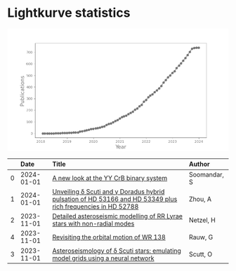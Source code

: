 
<h1>Lightkurve statistics</h1>

![publications](out/lightkurve-publications.png)  

|    | Date       | Title                                                                                                                                                                         | Author       |
|---:|:-----------|:------------------------------------------------------------------------------------------------------------------------------------------------------------------------------|:-------------|
|  0 | 2024-01-01 | [A new look at the YY CrB binary system](https://ui.adsabs.harvard.edu/abs/2024NewA..10502112S/abstract)                                                                      | Soomandar, S |
|  1 | 2024-01-01 | [Unveiling δ Scuti and γ Doradus hybrid pulsation of HD 53166 and HD 53349 plus rich frequencies in HD 52788](https://ui.adsabs.harvard.edu/abs/2024NewA..10502081Z/abstract) | Zhou, A      |
|  2 | 2023-11-01 | [Detailed asteroseismic modelling of RR Lyrae stars with non-radial modes](https://ui.adsabs.harvard.edu/abs/2023MNRAS.525.5378N/abstract)                                    | Netzel, H    |
|  4 | 2023-11-01 | [Revisiting the orbital motion of WR 138](https://ui.adsabs.harvard.edu/abs/2023NewA..10402062R/abstract)                                                                     | Rauw, G      |
|  3 | 2023-11-01 | [Asteroseismology of δ Scuti stars: emulating model grids using a neural network](https://ui.adsabs.harvard.edu/abs/2023MNRAS.525.5235S/abstract)                             | Scutt, O     |
    